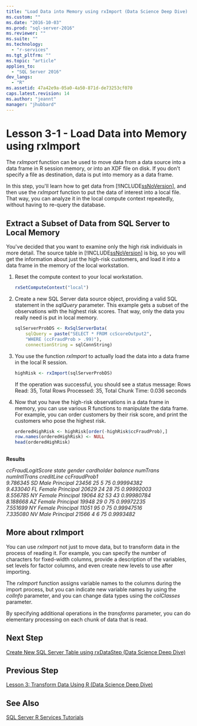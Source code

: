 ```yaml
---
title: "Load Data into Memory using rxImport (Data Science Deep Dive) | Microsoft Docs"
ms.custom: ""
ms.date: "2016-10-03"
ms.prod: "sql-server-2016"
ms.reviewer: ""
ms.suite: ""
ms.technology: 
  - "r-services"
ms.tgt_pltfrm: ""
ms.topic: "article"
applies_to: 
  - "SQL Server 2016"
dev_langs: 
  - "R"
ms.assetid: 47a42e9a-05a0-4a50-871d-de73253cf070
caps.latest.revision: 14
ms.author: "jeannt"
manager: "jhubbard"
---
```

# Lesson 3-1 - Load Data into Memory using rxImport
The *rxImport* function can be used to move data from a data source into a data frame in R session memory, or into an XDF file on disk. If you don't specify a file as destination, data is put into memory as a data frame.  
  
In this step, you'll learn how to get data from [!INCLUDE[ssNoVersion](../../../advanced-analytics/r-services/includes/ssnoversion-md.md)], and then use the *rxImport* function to put the data of interest into a local file. That way, you can analyze it in the local compute context repeatedly, without having to re-query the database.  
  
## Extract a Subset of Data from SQL Server to Local Memory  
You've decided that  you want to examine only the high risk individuals in more detail. The source table in [!INCLUDE[ssNoVersion](../../../advanced-analytics/r-services/includes/ssnoversion-md.md)] is big, so you will get the information about just the high-risk customers, and load it into a data frame in the memory of the local workstation.  
  
1.  Reset the compute context to your local workstation.  
  
    ```R  
    rxSetComputeContext("local")   
    ```  
  
2.  Create a new SQL Server data source object, providing a valid SQL statement in the *sqlQuery* parameter. This example gets a subset of the observations with the highest risk scores. That way, only the data you really need is put in local memory.  
  
    ```R    
    sqlServerProbDS <- RxSqlServerData(       
        sqlQuery = paste("SELECT * FROM ccScoreOutput2",  
        "WHERE (ccFraudProb > .99)"),
        connectionString = sqlConnString)   
    ```  
  
3.  You use the function *rxImport* to actually load the data into a data frame in the local R session.  
  
    ```R  
    highRisk <- rxImport(sqlServerProbDS)   
    ```  
     If the operation was successful, you should see a status message:
   Rows Read: 35, Total Rows Processed: 35, Total Chunk Time: 0.036 seconds 
   
4.  Now that you have the high-risk observations in a data frame in memory, you can use various R functions to manipulate the data frame. For example, you can order customers by their risk score, and print the customers who pose the highest risk.  
  
    ```R  
    orderedHighRisk <- highRisk[order(-highRisk$ccFraudProb),]   
    row.names(orderedHighRisk) <- NULL    
    head(orderedHighRisk)  
  
    ```  
  
 **Results**  
  
 *ccFraudLogitScore   state gender cardholder balance numTrans numIntlTrans creditLine ccFraudProb1*  
*9.786345    SD   Male  Principal   23456       25            5 75   0.99994382*  
*9.433040    FL Female  Principal   20629       24           28 75   0.99992003*  
*8.556785    NY Female  Principal   19064       82           53 43   0.99980784*  
*8.188668    AZ Female  Principal   19948       29            0 75   0.99972235*  
*7.551699    NY Female  Principal   11051       95            0 75   0.99947516*  
*7.335080    NV   Male  Principal   21566        4            6  75   0.9993482*  
  
## More about rxImport  
You can use *rxImport* not just to move data, but to transform data in the process of reading it. For example, you can specify the number of characters for fixed-width columns, provide a description of the variables, set levels for factor columns, and even create new levels to use after importing.  
  
The *rxImport* function assigns variable names to the columns during the import process, but you can indicate new variable names by using the *colInfo* parameter, and you can change data types using the *colClasses* parameter.  
  
By specifying additional operations in the *transforms* parameter, you can do elementary processing on each chunk of data that is read.  
  
## Next Step  
[Create New SQL Server Table using rxDataStep &#40;Data Science Deep Dive&#41;](Create%20New%20SQL%20Server%20Table%20using%20rxDataStep%20\(Data%20Science%20Deep%20Dive\).md)  
  
## Previous Step  
[Lesson 3: Transform Data Using R &#40;Data Science Deep Dive&#41;](../../../advanced-analytics/r-services/tutorials/lesson-3-transform-data-using-r-data-science-deep-dive.md)  
  
## See Also  
[SQL Server R Services Tutorials](../../../advanced-analytics/r-services/tutorials/sql-server-r-services-tutorials.md)  
  
  
  

